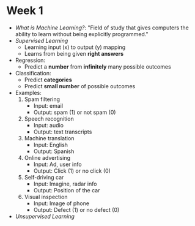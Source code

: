# Week 1

- _What is Machine Learning?_: "Field of study that gives computers the ability to learn without being explicitly programmed."
- _Supervised Learning_
  - Learning input (x) to output (y) mapping 
  - Learns from being given __right answers__
 - Regression:
   - Predict a __number__ from __infinitely__ many possible outcomes
 - Classification:
   - Predict __categories__
   - Predict __small number__ of possible outcomes 
  - Examples: 
    1. Spam filtering
        - Input: email
        - Output: spam (1) or not spam (0)
    2. Speech recognition
        - Input: audio
        - Output: text transcripts
    3. Machine translation
        - Input: English
        - Output: Spanish
    4. Online advertising
        - Input: Ad, user info
        - Output: Click (1) or no click (0)
    5. Self-driving car
        - Input: Imagine, radar info
        - Output: Position of the car
    6. Visual inspection
        - Input: Image of phone
        - Output: Defect (1) or no defect (0)
- _Unsupervised Learning_